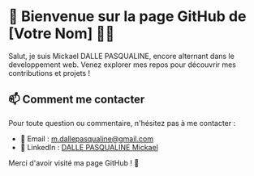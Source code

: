 # 👋 Bienvenue sur la page GitHub de [Votre Nom] 👨‍💻

Salut, je suis Mickael DALLE PASQUALINE, encore alternant dans le developpement web. Venez explorer mes repos pour découvrir mes contributions et projets !

## 📫 Comment me contacter

Pour toute question ou commentaire, n'hésitez pas à me contacter :

- 📧 Email : m.dallepasqualine@gmail.com
- 💼 LinkedIn : [DALLE PASQUALINE Mickael](https://www.linkedin.com/in/mickael-dalle-pasqualine/)

Merci d'avoir visité ma page GitHub ! 🚀
